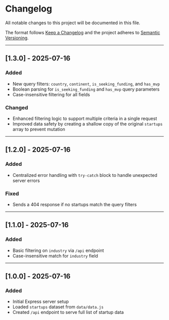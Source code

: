 # Changelog

All notable changes to this project will be documented in this file.

The format follows [Keep a Changelog](https://keepachangelog.com/en/1.0.0/)
and the project adheres to [Semantic Versioning](https://semver.org/).

---

## [1.3.0] - 2025-07-16
### Added
- New query filters: `country`, `continent`, `is_seeking_funding`, and `has_mvp`
- Boolean parsing for `is_seeking_funding` and `has_mvp` query parameters
- Case-insensitive filtering for all fields

### Changed
- Enhanced filtering logic to support multiple criteria in a single request
- Improved data safety by creating a shallow copy of the original `startups` array to prevent mutation

---

## [1.2.0] - 2025-07-16
### Added
- Centralized error handling with `try-catch` block to handle unexpected server errors

### Fixed
- Sends a 404 response if no startups match the query filters

---

## [1.1.0] - 2025-07-16
### Added
- Basic filtering on `industry` via `/api` endpoint
- Case-insensitive match for `industry` field

---

## [1.0.0] - 2025-07-16
### Added
- Initial Express server setup
- Loaded `startups` dataset from `data/data.js`
- Created `/api` endpoint to serve full list of startup data

